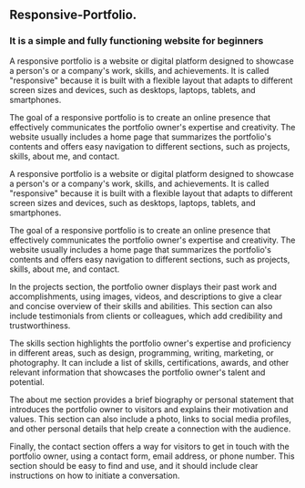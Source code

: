 ## Responsive-Portfolio.
### It is a simple and fully functioning website for beginners



A responsive portfolio is a website or digital platform designed to showcase a person's or a company's work, skills, and achievements. It is called "responsive" because it is built with a flexible layout that adapts to different screen sizes and devices, such as desktops, laptops, tablets, and smartphones.

The goal of a responsive portfolio is to create an online presence that effectively communicates the portfolio owner's expertise and creativity. The website usually includes a home page that summarizes the portfolio's contents and offers easy navigation to different sections, such as projects, skills, about me, and contact.


A responsive portfolio is a website or digital platform designed to showcase a person's or a company's work, skills, and achievements. It is called "responsive" because it is built with a flexible layout that adapts to different screen sizes and devices, such as desktops, laptops, tablets, and smartphones.

The goal of a responsive portfolio is to create an online presence that effectively communicates the portfolio owner's expertise and creativity. The website usually includes a home page that summarizes the portfolio's contents and offers easy navigation to different sections, such as projects, skills, about me, and contact.

In the projects section, the portfolio owner displays their past work and accomplishments, using images, videos, and descriptions to give a clear and concise overview of their skills and abilities. This section can also include testimonials from clients or colleagues, which add credibility and trustworthiness.

The skills section highlights the portfolio owner's expertise and proficiency in different areas, such as design, programming, writing, marketing, or photography. It can include a list of skills, certifications, awards, and other relevant information that showcases the portfolio owner's talent and potential.

The about me section provides a brief biography or personal statement that introduces the portfolio owner to visitors and explains their motivation and values. This section can also include a photo, links to social media profiles, and other personal details that help create a connection with the audience.

Finally, the contact section offers a way for visitors to get in touch with the portfolio owner, using a contact form, email address, or phone number. This section should be easy to find and use, and it should include clear instructions on how to initiate a conversation.
